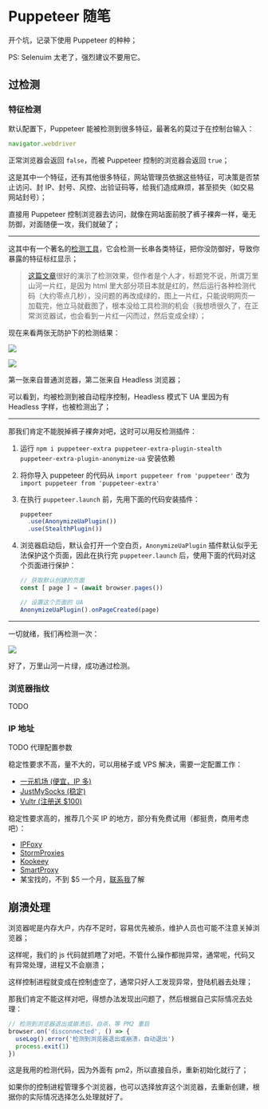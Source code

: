 # Puppeteer 随笔

开个坑，记录下使用 Puppeteer 的种种；

PS: Selenuim 太老了，强烈建议不要用它。



## 过检测

### 特征检测

默认配置下，Puppeteer 能被检测到很多特征，最著名的莫过于在控制台输入：

```js
navigator.webdriver
```

正常浏览器会返回 `false`，而被 Puppeteer 控制的浏览器会返回 `true`；

这是其中一个特征，还有其他很多特征，网站管理员依据这些特征，可决策是否禁止访问、封 IP、封号、风控、出验证码等，给我们造成麻烦，甚至损失（如交易网站封号）；

直接用 Puppeteer 控制浏览器去访问，就像在网站面前脱了裤子裸奔一样，毫无防御，对面随便一攻，我们就破了；

---

这其中有一个著名的[检测工具](https://bot.sannysoft.com)，它会检测一长串各类特征，把你没防御好，导致你暴露的特征标红显示；

>  [这篇文章](https://cloud.tencent.com/developer/article/1755512)很好的演示了检测效果，但作者是个人才，标题党不说，所谓万里山河一片红，是因为 html 里大部分项目本就是红的，然后运行各种检测代码（大约零点几秒），没问题的再改成绿的，图上一片红，只能说明网页一加载完，他立马就截图了，根本没给工具检测的机会（我想喷很久了，在正常浏览器试，也会看到一片红一闪而过，然后变成全绿）；

现在来看两张无防护下的检测结果：

![](/uploads/iShot_2024-02-27_21.49.34.png)

![](/uploads/iShot_2024-02-27_21.48.55.png)

第一张来自普通浏览器，第二张来自 Headless 浏览器；

可以看到，均被检测到被自动程序控制，Headless 模式下 UA 里因为有 Headless 字样，也被检测出了；

---

那我们肯定不能脱掉裤子裸奔对吧，这时可以用反检测插件：

1. 运行 `npm i puppeteer-extra puppeteer-extra-plugin-stealth puppeteer-extra-plugin-anonymize-ua` 安装依赖

2. 将你导入 puppeteer 的代码从 `import puppeteer from 'puppeteer'` 改为 `import puppeteer from 'puppeteer-extra'`

3. 在执行 `puppeteer.launch` 前，先用下面的代码安装插件：

   ```js
   puppeteer
     .use(AnonymizeUaPlugin())
     .use(StealthPlugin())
   ```

4. 浏览器启动后，默认会打开一个空白页，`AnonymizeUaPlugin` 插件默认似乎无法保护这个页面，因此在执行完 `puppeteer.launch` 后，使用下面的代码对这个页面进行保护：

   ```js
   // 获取默认创建的页面
   const [ page ] = (await browser.pages())
   
   // 设置这个页面的 UA
   AnonymizeUaPlugin().onPageCreated(page)
   ```

---

一切就绪，我们再检测一次：

![](/uploads/iShot_2024-02-27_22.08.59.png)

好了，万里山河一片绿，成功通过检测。



### 浏览器指纹
TODO



### IP 地址

TODO 代理配置参数

稳定性要求不高，量不大的，可以用梯子或 VPS 解决，需要一定配置工作：

* [一元机场 (便宜，IP 多)](https://xn--4gq62f52gdss.club/#/register?code=m3ZMtQDz)
* [JustMySocks (稳定)](https://justmysocks.net/members/aff.php?aff=158)
* [Vultr (注册送 $100)](https://www.vultr.com/?ref=9369190-8H)

稳定性要求高的，推荐几个买 IP 的地方，部分有免费试用（都挺贵，商用考虑吧）：

* [IPFoxy](https://referral.ipfoxy.com/RiHcWI)
* [StormProxies](https://www.stormproxies.cn)
* [Kookeey](https://www.kookeey.com)
* [SmartProxy](https://www.smartproxy.cn)
* 某宝找的，不到 $5 一个月，[联系我](/posts/about.md)了解



## 崩溃处理

浏览器呢是内存大户，内存不足时，容易优先被杀，维护人员也可能不注意关掉浏览器；

这样呢，我们的 js 代码就抓瞎了对吧，不管什么操作都抛异常，通常呢，代码又有异常处理，进程又不会崩溃；

这样控制进程就变成在控制虚空了，通常只好人工发现异常，登陆机器去处理；

那我们肯定不能这样对吧，得想办法发现出问题了，然后根据自己实际情况去处理：

```js
// 检测到浏览器退出或崩溃后，自杀，等 PM2 重启
browser.on('disconnected', () => {
  useLog().error('检测到浏览器退出或崩溃，自动退出')
  process.exit(1)
})
```

这是我用的检测代码，因为外面有 pm2，所以直接自杀，重新初始化就行了；

如果你的控制进程管理多个浏览器，也可以选择放弃这个浏览器，去重新创建，根据你的实际情况选择怎么处理就好了。

